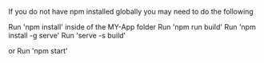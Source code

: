 If you do not have npm installed globally you may need to do the following

Run 'npm install' inside of the MY-App folder
Run 'npm run build'
Run 'npm install -g serve'
Run 'serve -s build'

or 
Run 'npm start'